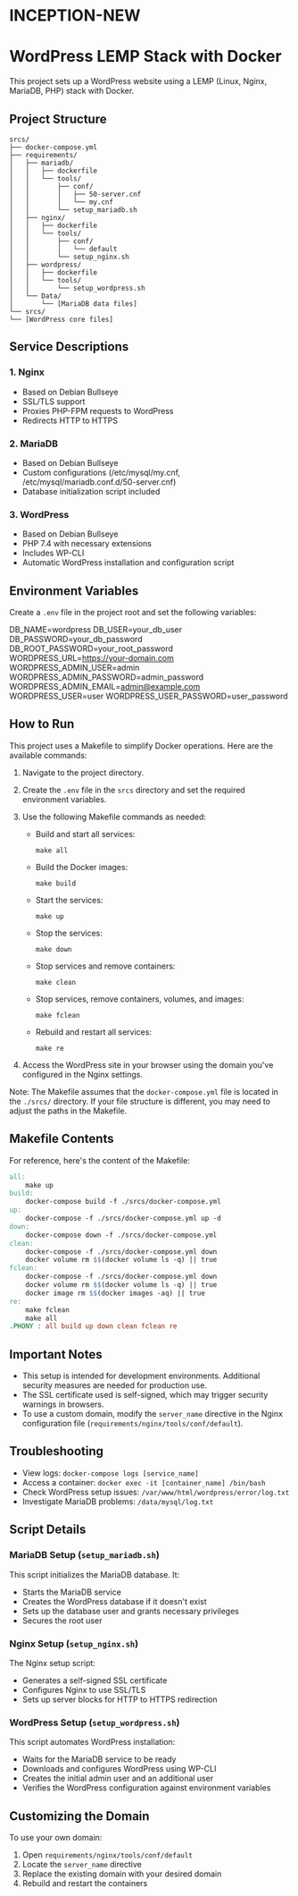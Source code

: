 # INCEPTION-NEW

# WordPress LEMP Stack with Docker

This project sets up a WordPress website using a LEMP (Linux, Nginx, MariaDB, PHP) stack with Docker.

## Project Structure
```
srcs/
├── docker-compose.yml
├── requirements/
│   ├── mariadb/
│   │   ├── dockerfile
│   │   └── tools/
│   │       ├── conf/
│   │       │   ├── 50-server.cnf
│   │       │   └── my.cnf
│   │       └── setup_mariadb.sh
│   ├── nginx/
│   │   ├── dockerfile
│   │   └── tools/
│   │       ├── conf/
│   │       │   └── default
│   │       └── setup_nginx.sh
│   ├── wordpress/
│   │   ├── dockerfile
│   │   └── tools/
│   │       └── setup_wordpress.sh
│   └── Data/
│       └── [MariaDB data files]
└── srcs/
└── [WordPress core files]
```

## Service Descriptions

### 1. Nginx

- Based on Debian Bullseye
- SSL/TLS support
- Proxies PHP-FPM requests to WordPress
- Redirects HTTP to HTTPS

### 2. MariaDB

- Based on Debian Bullseye
- Custom configurations (/etc/mysql/my.cnf, /etc/mysql/mariadb.conf.d/50-server.cnf)
- Database initialization script included

### 3. WordPress

- Based on Debian Bullseye
- PHP 7.4 with necessary extensions
- Includes WP-CLI
- Automatic WordPress installation and configuration script

## Environment Variables

Create a `.env` file in the project root and set the following variables:

DB_NAME=wordpress
DB_USER=your_db_user
DB_PASSWORD=your_db_password
DB_ROOT_PASSWORD=your_root_password
WORDPRESS_URL=https://your-domain.com
WORDPRESS_ADMIN_USER=admin
WORDPRESS_ADMIN_PASSWORD=admin_password
WORDPRESS_ADMIN_EMAIL=admin@example.com
WORDPRESS_USER=user
WORDPRESS_USER_PASSWORD=user_password

## How to Run

This project uses a Makefile to simplify Docker operations. Here are the available commands:

1. Navigate to the project directory.

2. Create the `.env` file in the `srcs` directory and set the required environment variables.

3. Use the following Makefile commands as needed:

   - Build and start all services:
     ```
     make all
     ```

   - Build the Docker images:
     ```
     make build
     ```

   - Start the services:
     ```
     make up
     ```

   - Stop the services:
     ```
     make down
     ```

   - Stop services and remove containers:
     ```
     make clean
     ```

   - Stop services, remove containers, volumes, and images:
     ```
     make fclean
     ```

   - Rebuild and restart all services:
     ```
     make re
     ```

4. Access the WordPress site in your browser using the domain you've configured in the Nginx settings.

Note: The Makefile assumes that the `docker-compose.yml` file is located in the `./srcs/` directory. If your file structure is different, you may need to adjust the paths in the Makefile.

## Makefile Contents

For reference, here's the content of the Makefile:

```makefile
all:
	make up
build:
	docker-compose build -f ./srcs/docker-compose.yml
up:
	docker-compose -f ./srcs/docker-compose.yml up -d
down:
	docker-compose down -f ./srcs/docker-compose.yml
clean:
	docker-compose -f ./srcs/docker-compose.yml down
	docker volume rm $$(docker volume ls -q) || true
fclean:
	docker-compose -f ./srcs/docker-compose.yml down
	docker volume rm $$(docker volume ls -q) || true
	docker image rm $$(docker images -aq) || true
re:
	make fclean
	make all
.PHONY : all build up down clean fclean re
```

## Important Notes

- This setup is intended for development environments. Additional security measures are needed for production use.
- The SSL certificate used is self-signed, which may trigger security warnings in browsers.
- To use a custom domain, modify the `server_name` directive in the Nginx configuration file (`requirements/nginx/tools/conf/default`).

## Troubleshooting

- View logs: `docker-compose logs [service_name]`
- Access a container: `docker exec -it [container_name] /bin/bash`
- Check WordPress setup issues: `/var/www/html/wordpress/error/log.txt`
- Investigate MariaDB problems: `/data/mysql/log.txt`

## Script Details

### MariaDB Setup (`setup_mariadb.sh`)

This script initializes the MariaDB database. It:
- Starts the MariaDB service
- Creates the WordPress database if it doesn't exist
- Sets up the database user and grants necessary privileges
- Secures the root user

### Nginx Setup (`setup_nginx.sh`)

The Nginx setup script:
- Generates a self-signed SSL certificate
- Configures Nginx to use SSL/TLS
- Sets up server blocks for HTTP to HTTPS redirection

### WordPress Setup (`setup_wordpress.sh`)

This script automates WordPress installation:
- Waits for the MariaDB service to be ready
- Downloads and configures WordPress using WP-CLI
- Creates the initial admin user and an additional user
- Verifies the WordPress configuration against environment variables

## Customizing the Domain

To use your own domain:
1. Open `requirements/nginx/tools/conf/default`
2. Locate the `server_name` directive
3. Replace the existing domain with your desired domain
4. Rebuild and restart the containers
